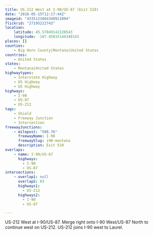 ```yaml
---
title: US-212 West at I-90/US-87 (Exit 510)
date: "2016-05-15T12:17:44Z"
imageid: "4335123864340911094"
flickrid: "27195222743"
location:
    latitude: 45.57849142228543
    longitude: -107.45015144348143
places: []
counties:
    - Big Horn County|Montana|United States
countries:
    - United States
states:
    - Montana|United States
highwaytypes:
    - Interstate Highway
    - US Highway
    - US Highway
highways:
    - I-90
    - US-87
    - US-212
tags:
    - Shield
    - Freeway Junction
    - Intersection
freewayJunctions:
    - milepost: "508.76"
      freewayName: I-90
      freewaySlug: i90-montana
      description: Exit 510
overlaps:
    - name: I-90/US-87
      highways:
        - I-90
        - US-87
intersections:
    - overlap1: null
      overlap2: 83
      highways1:
        - US-212
      highways2:
        - I-90
        - US-87

---
```

US-212 West at I-90/US-87.  Merge right onto I-90 West/US-87 North to continue west on US-212.  US-212 joins I-90 west to Laurel.